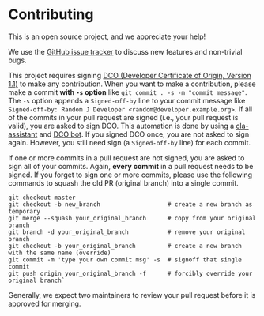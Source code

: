 # Contributing

This is an open source project, and we appreciate your help!

We use the [GitHub issue tracker](https://github.com/IBM/dataframe-pipeline/issues) to discuss new features and non-trivial bugs.

This project requires signing [DCO (Developer Certificate of Origin, Version 1.1)](https://developercertificate.org/) to make any contribution. When you want to make a contribution, please make a commit **with ```-s``` option** like ```git commit . -s -m "commit message"```. The ```-s``` option appends a ```Signed-off-by``` line to your commit message like ```Signed-off-by: Random J Developer <random@developer.example.org>```. If all of the commits in your pull request are signed (i.e., your pull request is valid), you are asked to sign DCO. This automation is done by using a [cla-assistant](https://cla-assistant.io/) and [DCO bot](https://github.com/probot/dco). If you signed DCO once, you are not asked to sign again. However, you still need sign (a ```Signed-off-by``` line) for each commit.

If one or more commits in a pull request are not signed, you are asked to sign all of your commits. Again, **every commit** in a pull request needs to be signed. If you forget to sign one or more commits, please use the following commands to squash the old PR (original branch) into a single commit. 

```
git checkout master
git checkout -b new_branch                   # create a new branch as temporary
git merge --squash your_original_branch      # copy from your original branch
git branch -d your_original_branch           # remove your original branch
git checkout -b your_original_branch         # create a new branch with the same name (override)
git commit -m 'type your own commit msg' -s  # signoff that single commit
git push origin your_original_branch -f      # forcibly override your original branch`
```

Generally, we expect two maintainers to review your pull request before it is approved for merging.
